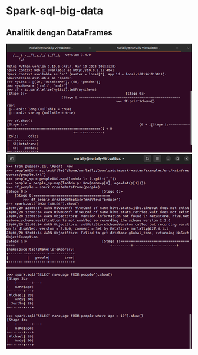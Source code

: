 # Spark-sql-big-data

## Analitik dengan DataFrames
![img 1](01_dataframe/1.png )
![img 2](01_dataframe/2.png )
![img 3](01_dataframe/3.png )
